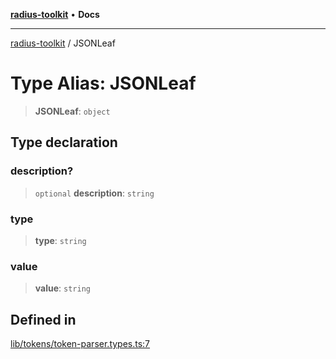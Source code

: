 [**radius-toolkit**](../README.md) • **Docs**

***

[radius-toolkit](../globals.md) / JSONLeaf

# Type Alias: JSONLeaf

> **JSONLeaf**: `object`

## Type declaration

### description?

> `optional` **description**: `string`

### type

> **type**: `string`

### value

> **value**: `string`

## Defined in

[lib/tokens/token-parser.types.ts:7](https://github.com/rangle/radius-token-tango/blob/5b6e6f5adbda55f8c41a4c8308d1d8885a9b9a2f/packages/radius-toolkit/src/lib/tokens/token-parser.types.ts#L7)
